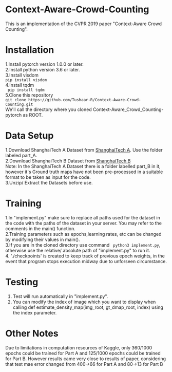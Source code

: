 # Context-Aware-Crowd-Counting
This is an implementation of the CVPR 2019 paper "Context-Aware Crowd Counting".  
# Installation  
1.Install pytorch version 1.0.0 or later.  
2.Install python version 3.6 or later.  
3.Install visdom  
``` pip install visdom ```  
4.Install tqdm  
``` pip install tqdm```  
5.Clone this repository  
```git clone https://github.com/Tushaar-R/Context-Aware-Crowd-Counting.git ```  
We'll call the directory where you cloned Context-Aware_Crowd_Counting-pytorch as ROOT.  
 # Data Setup
 1.Download ShanghaiTech A Dataset from [ShanghaiTech A](https://www.kaggle.com/datasets/tushaar1ranganathan/shanghaitech-zip). Use the folder labeled part_A.  
 2.Download ShanghaiTech B Dataset from [ShanghaiTech B](https://www.kaggle.com/datasets/tushaar1ranganathan/shanghai-tech-partb/data)  
 Note: In the ShanghaiTech A Dataset there is a folder labelled part_B in it, however it's Ground truth maps have not been pre-processed in a suitable format to be taken as input for the code.  
 3.Unzip/ Extract the Datasets before use.  
 # Training
 1.In "implement.py" make sure to replace all paths used for the dataset in the code with the paths of the dataset in your server. You may refer to the comments in the main() function.  
 2.Training parameters such as epochs,learning rates, etc can be changed by modifying their values in main().  
 3.If you are in the cloned directory use command ``` python3 implement.py```, otherwise use the relative/ absolute path of "implement.py" to run it.  
 4. './checkpoints' is created to keep track of previous epoch weights, in the event that program stops execution midway due to unforseen circumstance.
# Testing
1. Test will run automatically in "implement.py".
2. You can modify the index of image which you want to display when calling def estimate_density_map(img_root, gt_dmap_root, index) using the index parameter.
# Other Notes
Due to limitations in computation resources of Kaggle, only 360/1000 epochs could be trained for Part A and 125/1000 epochs could be trained for Part B. However results came very close to results of paper, considering that test mae error changed from 400->66 for Part A and 80->13 for Part B

